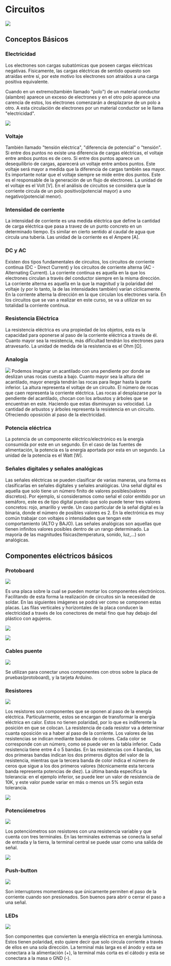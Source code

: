 # Circuitos
![](img/Circuitos.png)

## Conceptos Básicos

### Electricidad

Los electrones son cargas subatómicas que poseen cargas eléctricas negativas. Físicamente, las cargas eléctricas de sentido opuesto son atraídas entre sí, por este motivo los electrones son atraídos a una carga positiva equivalente.

Cuando en un extremo(también llamado "polo") de un material conductor (alambre) aparece un exceso de electrones y en el otro polo aparece una carencia de estos, los electrones comenzarán a desplazarse de un polo a otro. A esta circulación de electrones por un material conductor se le llama "electricidad".

![](img/corriente.png)

### Voltaje

También llamado "tensión eléctrica", "diferencia de potencial" o "tensión".
Si entre dos puntos no existe una diferencia de cargas eléctricas, el voltaje entre ambos puntos es de cero. Si entre dos puntos aparece un desequilibrio de cargas, aparecerá un voltaje entre ambos puntos. Este voltaje será mayor a medida que la diferencia de cargas también sea mayor. Es importante notar que el voltaje siempre se mide entre dos puntos. Este es el responsable de la generación de un flujo de electrones. La unidad de el voltaje es el Volt [V]. En el análisis de circuitos se considera que la corriente circula de un polo positivo(potencial mayor) a uno negativo(potencial menor).

### Intensidad de corriente

La intensidad de corriente es una medida eléctrica que define la cantidad de carga eléctrica que pasa a travez de un punto concreto en un determinado tiempo. Es similar en cierto sentido al caudal de agua que circula una tubería. Las unidad de la corriente es el Ampere [A].

### DC y AC

Existen dos tipos fundamentales de circuitos, los circuitos de corriente continua (DC - Direct Current) y los circuitos de corriente alterna (AC - Alternating Current).
La corriente continua es aquella en la que los electrones circulan a través del conductor siempre en la misma dirección.  La corriente alterna es aquella en la que la magnitud y la polaridad del voltaje (y por lo tanto, la de las intensidades también) varían cíclicamente. En la corriente alterna la dirección en la que circulan los electrones varía.
En los circuitos que se van a realizar en este curso,  se va a utilizar en su totalidad la corriente continua.

### Resistencia Eléctrica

La resistencia eléctrica es una propiedad de los objetos, esta es la capacidad para oponerse al paso de la corriente eléctrica a través de él. Cuanto mayor sea la resistencia, más dificultad tendrán los electrones para atravesarlo. La unidad de medida de la resistencia es el Ohm [Ω].

### Analogía

![](img/analgia.png)
Podemos imaginar un acantilado con una pendiente por donde se deslizan unas rocas cuesta a bajo. Cuanto mayor sea la altura del acantilado, mayor energía tendrán las rocas para llegar hasta la parte inferior. La altura representa el voltaje de un circuito. El número de rocas que caen representa la corriente eléctrica. Las rocas al desplazarse por la pendiente del acantilado, chocan con los arbustos y árboles que se encuentran en este. Haciendo que estas disminuyan su velocidad. La cantidad de arbustos y árboles representa la resistencia en un circuito. Ofreciendo oposición al paso de la electricidad.


### Potencia eléctrica

La potencia de un componente eléctrico/electrónico es la energía consumida por este en un segundo. En el caso de las fuentes de alimentación, la potencia es la energía aportada por esta en un segundo. La unidad de la potencia es el Watt [W].

### Señales digitales y señales analógicas

Las señales eléctricas se pueden clasificar de varias maneras, una forma es clasificarlas en señales digitales y señales analógicas. Una señal digital es aquella que solo tiene un número finito de valores posibles(valores discretos). Por ejemplo, si consideramos como señal el color emitido por un semáforo, este es de tipo digital puesto que solo puede tener tres valores concretos: rojo, amarillo y verde.
Un caso particular de la señal digital es la binaria, donde el número de posibles valores es 2. En la electrónica es muy común trabajar con voltajes o intensidades que tengan este comportamiento (ALTO y BAJO).
Las señales analógicas son aquellas que tienen infinitos valores posibles dentro de un rango determinado. La mayoría de las magnitudes físicas(temperatura, sonido, luz,...) son analógicas.

## Componentes eléctricos básicos

### Protoboard

![](img/proto1.png)

Es una placa sobre la cual se pueden montar los componentes electrónicos. Facilitando de esta forma la realización de circuitos sin la necesidad de soldar.
En las siguientes imágenes se podrá ver como se componen estas placas. Las filas verticales y horizontales de la placa conducen la electricidad a través de los conectores de metal fino que hay debajo del plástico con agujeros.

![](img/proto2.png)

![](img/proto3.png)

### Cables puente

![](img/cables.png)

Se utilizan para conectar unos componentes con otros sobre la placa de pruebas(protoboard), y la tarjeta Arduino.

### Resistores

![](img/resistores.png)

Los resistores son componentes que se oponen al paso de la energía eléctrica. Particularmente, estos se encargan de transformar la energía eléctrica en calor. Estos no tienen polaridad, por lo que es indiferente la posición en que se colocan.
La resistencia de cada resistor va a determinar cuanta oposición va a haber al paso de la corriente. Los valores de las resistencias se indican mediante bandas de colores. Cada color se corresponde con un número, como se puede ver en la tabla inferior. 
Cada
resistencia tiene entre 4 o 5 bandas. En las resistencias con 4 bandas, las dos primeras
bandas indican los dos primeros dígitos del valor de la resistencia, mientras que la tercera
banda de color indica el número de ceros que sigue a los dos primeros valores
(técnicamente esta tercera banda representa potencias de diez). La última banda
especifica la tolerancia: en el ejemplo inferior, se puede leer un valor de resistencia de
10K, y este valor puede variar en más o menos un 5% según esta tolerancia.

![](img/tablaResistencias.png)

### Potenciómetros

![](img/pot.png)

Los potenciómetros son resistores con una resistencia variable y que cuenta con tres terminales. En las terminales extremas se conecta la señal de entrada y la tierra, la terminal central se puede usar como una salida de señal.

![](img/pot2.png)


### Push-button

![](img/pushB.png)

Son interruptores momentáneos que únicamente permiten el paso de la corriente cuando son presionados. Son buenos para abrir o cerrar el paso a una señal.

### LEDs

![](img/led.png)


Son componentes que convierten la energía eléctrica en energía luminosa. Estos tienen polaridad, esto quiere decir que solo circula corriente a través de ellos en una sola dirección. La terminal más larga es el ánodo y esta se conectara a la alimentación (+), la terminal más corta es el cátodo y esta se conectara a la masa o GND (-).
